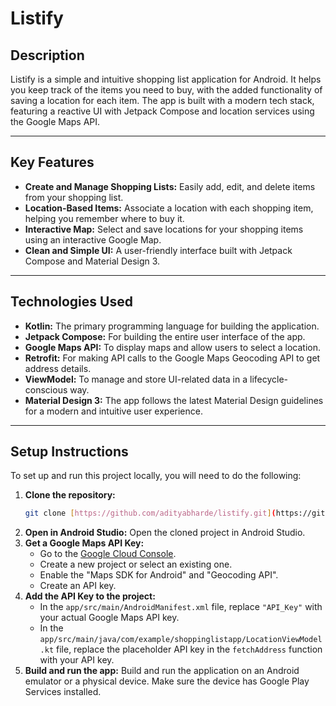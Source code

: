 # Listify

## Description
Listify is a simple and intuitive shopping list application for Android. It helps you keep track of the items you need to buy, with the added functionality of saving a location for each item. The app is built with a modern tech stack, featuring a reactive UI with Jetpack Compose and location services using the Google Maps API.

---

## Key Features
* **Create and Manage Shopping Lists:** Easily add, edit, and delete items from your shopping list.
* **Location-Based Items:** Associate a location with each shopping item, helping you remember where to buy it.
* **Interactive Map:** Select and save locations for your shopping items using an interactive Google Map.
* **Clean and Simple UI:** A user-friendly interface built with Jetpack Compose and Material Design 3.

---

## Technologies Used
* **Kotlin:** The primary programming language for building the application.
* **Jetpack Compose:** For building the entire user interface of the app.
* **Google Maps API:** To display maps and allow users to select a location.
* **Retrofit:** For making API calls to the Google Maps Geocoding API to get address details.
* **ViewModel:** To manage and store UI-related data in a lifecycle-conscious way.
* **Material Design 3:** The app follows the latest Material Design guidelines for a modern and intuitive user experience.

---

## Setup Instructions
To set up and run this project locally, you will need to do the following:

1.  **Clone the repository:**
    ```bash
    git clone [https://github.com/adityabharde/listify.git](https://github.com/adityabharde/listify.git)
    ```
2.  **Open in Android Studio:** Open the cloned project in Android Studio.
3.  **Get a Google Maps API Key:**
    * Go to the [Google Cloud Console](https://console.cloud.google.com/).
    * Create a new project or select an existing one.
    * Enable the "Maps SDK for Android" and "Geocoding API".
    * Create an API key.
4.  **Add the API Key to the project:**
    * In the `app/src/main/AndroidManifest.xml` file, replace `"API_Key"` with your actual Google Maps API key.
    * In the `app/src/main/java/com/example/shoppinglistapp/LocationViewModel.kt` file, replace the placeholder API key in the `fetchAddress` function with your API key.
5.  **Build and run the app:** Build and run the application on an Android emulator or a physical device. Make sure the device has Google Play Services installed.
